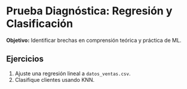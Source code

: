 # Prueba Diagnóstica: Regresión y Clasificación

**Objetivo:** Identificar brechas en comprensión teórica y práctica de ML.

## Ejercicios
1. Ajuste una regresión lineal a `datos_ventas.csv`.
2. Clasifique clientes usando KNN.